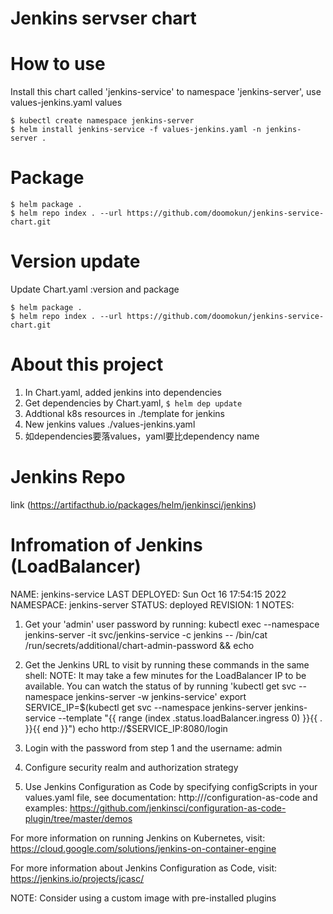 # Jenkins servser chart

# How to use
Install this chart called 'jenkins-service' to namespace 'jenkins-server', use values-jenkins.yaml values
```
$ kubectl create namespace jenkins-server
$ helm install jenkins-service -f values-jenkins.yaml -n jenkins-server .
```

# Package
```
$ helm package .
$ helm repo index . --url https://github.com/doomokun/jenkins-service-chart.git
```

# Version update
Update Chart.yaml :version and package
```
$ helm package .
$ helm repo index . --url https://github.com/doomokun/jenkins-service-chart.git
```

# About this project
1. In Chart.yaml, added jenkins into dependencies
2. Get dependencies by Chart.yaml, ```$ helm dep update```
3. Addtional k8s resources in ./template for jenkins
4. New jenkins values ./values-jenkins.yaml
5. 如dependencies要落values，yaml要比dependency name

# Jenkins Repo
link (https://artifacthub.io/packages/helm/jenkinsci/jenkins)

# Infromation of Jenkins (LoadBalancer)
NAME: jenkins-service
LAST DEPLOYED: Sun Oct 16 17:54:15 2022
NAMESPACE: jenkins-server
STATUS: deployed
REVISION: 1
NOTES:
1. Get your 'admin' user password by running:
  kubectl exec --namespace jenkins-server -it svc/jenkins-service -c jenkins -- /bin/cat /run/secrets/additional/chart-admin-password && echo
2. Get the Jenkins URL to visit by running these commands in the same shell:
  NOTE: It may take a few minutes for the LoadBalancer IP to be available.
        You can watch the status of by running 'kubectl get svc --namespace jenkins-server -w jenkins-service'
  export SERVICE_IP=$(kubectl get svc --namespace jenkins-server jenkins-service --template "{{ range (index .status.loadBalancer.ingress 0) }}{{ . }}{{ end }}")
  echo http://$SERVICE_IP:8080/login

3. Login with the password from step 1 and the username: admin
4. Configure security realm and authorization strategy
5. Use Jenkins Configuration as Code by specifying configScripts in your values.yaml file, see documentation: http:///configuration-as-code and examples: https://github.com/jenkinsci/configuration-as-code-plugin/tree/master/demos

For more information on running Jenkins on Kubernetes, visit:
https://cloud.google.com/solutions/jenkins-on-container-engine

For more information about Jenkins Configuration as Code, visit:
https://jenkins.io/projects/jcasc/


NOTE: Consider using a custom image with pre-installed plugins
